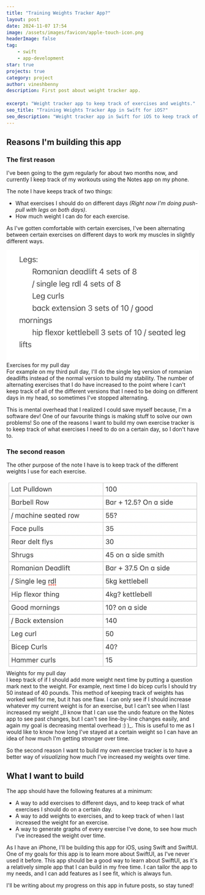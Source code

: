 ```yaml
---
title: "Training Weights Tracker App?"
layout: post
date: 2024-11-07 17:54
image: /assets/images/favicon/apple-touch-icon.png
headerImage: false
tag:
    - swift
    - app-development
star: true
projects: true
category: project
author: vineshbenny
description: First post about weight tracker app.

excerpt: "Weight tracker app to keep track of exercises and weights."
seo_title: "Training Weights Tracker App in Swift for iOS?"
seo_description: "Weight tracker app in Swift for iOS to keep track of exercises and weights using graphs in SwiftUI."
---
```


## Reasons I'm building this app

### The first reason

I've been going to the gym regularly for about two months now, and currently I keep track of my workouts using the Notes app on my phone.

The note I have keeps track of two things:

-   What exercises I should do on different days _(Right now I'm doing push-pull with legs on both days)_.
-   How much weight I can do for each exercise.

As I've gotten comfortable with certain exercises, I've been alternating between certain exercises on different days to work my muscles in slightly different ways.

<div>
	<img class="image" src="../assets/images/2024-11-07/legs_on_pull.png" alt="Exercises for pull day">
	<figcaption class="caption">Exercises for my pull day</figcaption>
</div>
For example on my third pull day, I'll do the single leg version of romanian deadlifts instead of the normal version to build my stability.
The number of alternating exercises that I do have increased to the point where I can't keep track of all of the different versions that I need to be doing on different days in my head, so sometimes I've stopped alternating.

This is mental overhead that I realized I could save myself because, I'm a software dev! One of our favourite things is making stuff to solve our own problems!
So one of the reasons I want to build my own exercise tracker is to keep track of what exercises I need to do on a certain day, so I don't have to.

### The second reason

The other purpose of the note I have is to keep track of the different weights I use for each exercise.

<div>
	<img class="image" src="../assets/images/2024-11-07/weights.png" alt="Weights for pull day">
	<figcaption class="caption">Weights for my pull day</figcaption>
</div>
I keep track of if I should add more weight next time by putting a question mark next to the weight.
For example, next time I do bicep curls I should try 50 instead of 40 pounds.
This method of keeping track of weights has worked well for me, but it has one flaw.
I can only see if I should increase whatever my current weight is for an exercise, but I can't see when I last increased my weight _(I know that I can use the undo feature on the Notes app to see past changes, but I can't see line-by-line changes easily, and again my goal is decreasing mental overhead :) )_.
This is useful to me as I would like to know how long I've stayed at a certain weight so I can have an idea of how much I'm getting stronger over time.

So the second reason I want to build my own exercise tracker is to have a better way of _visualizing_ how much I've increased my weights over time.

## What I want to build

The app should have the following features at a minimum:

-   A way to add exercises to different days, and to keep track of what exercises I should do on a certain day.
-   A way to add weights to exercises, and to keep track of when I last increased the weight for an exercise.
-   A way to generate graphs of every exercise I've done, to see how much I've increased the weight over time.

As I have an iPhone, I'll be building this app for iOS, using Swift and SwiftUI.
One of my goals for this app is to learn more about SwiftUI, as I've never used it before.
This app should be a good way to learn about SwiftUI, as it's a relatively simple app that I can build in my free time.
I can tailor the app to my needs, and I can add features as I see fit, which is always fun.

I'll be writing about my progress on this app in future posts, so stay tuned!
